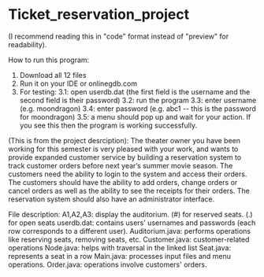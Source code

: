 # Ticket_reservation_project
(I recommend reading this in "code" format instead of "preview" for readability).

How to run this program:
1. Download all 12 files
2. Run it on your IDE or onlinegdb.com
3. For testing:
   3.1: open userdb.dat (the first field is the username and the second field is their password)
   3.2: run the program
   3.3: enter username (e.g. moondragon)
   3.4: enter password (e.g. abc1 -- this is the password for moondragon)
   3.5: a menu should pop up and wait for your action. If you see this then the program is working successfully.

(This is from the project desrciption):
The theater owner you have been working for this semester is very pleased with your work, and wants
to provide expanded customer service by building a reservation system to track customer orders before next
year’s summer movie season. The customers need the ability to login to the system and access their orders. The
customers should have the ability to add orders, change orders or cancel orders as well as the ability to see the
receipts for their orders. The reservation system should also have an administrator interface.

File description:
A1,A2,A3: display the auditorium. (#) for reserved seats. (.) for open seats
userdb.dat: contains users' usernames and passwords (each row corresponds to a different user).
Auditorium.java: performs operations like reserving seats, removing seats, etc.
Customer.java: customer-related operations
Node.java: helps with traversal in the linked list
Seat.java: represents a seat in a row
Main.java: processes input files and menu operations.
Order.java: operations involve customers' orders.

